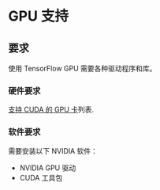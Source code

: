 # GPU 支持

## 要求

使用 TensorFlow GPU 需要各种驱动程序和库。

### 硬件要求

[支持 CUDA 的 GPU 卡](https://developer.nvidia.com/zh-cn/cuda-gpus)列表.

### 软件要求

需要安装以下 NVIDIA 软件：

- NVIDIA GPU 驱动
- CUDA 工具包